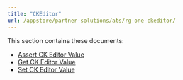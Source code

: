 ```yaml
---
title: "CKEditor"
url: /appstore/partner-solutions/ats/rg-one-ckeditor/
---
```


This section contains these documents:

* [Assert CK Editor Value](/appstore/partner-solutions/ats/rg-one-assert-ckeditor-value/)
* [Get CK Editor Value](/appstore/partner-solutions/ats/rg-one-get-ckeditor-value/)
* [Set CK Editor Value](/appstore/partner-solutions/ats/rg-one-set-ckeditor-value/)
